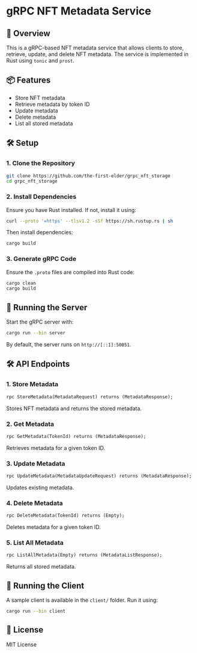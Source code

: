 # gRPC NFT Metadata Service

## 🚀 Overview
This is a gRPC-based NFT metadata service that allows clients to store, retrieve, update, and delete NFT metadata. The service is implemented in Rust using `tonic` and `prost`.

## 📦 Features
- Store NFT metadata
- Retrieve metadata by token ID
- Update metadata
- Delete metadata
- List all stored metadata

## 🛠️ Setup
### **1. Clone the Repository**
```sh
git clone https://github.com/the-first-elder/grpc_nft_storage
cd grpc_nft_storage
```

### **2. Install Dependencies**
Ensure you have Rust installed. If not, install it using:
```sh
curl --proto '=https' --tlsv1.2 -sSf https://sh.rustup.rs | sh
```
Then install dependencies:
```sh
cargo build
```

### **3. Generate gRPC Code**
Ensure the `.proto` files are compiled into Rust code:
```sh
cargo clean
cargo build
```

## 🚀 Running the Server
Start the gRPC server with:
```sh
cargo run --bin server
```
By default, the server runs on `http://[::1]:50051`.

## 🛠️ API Endpoints
### **1. Store Metadata**
```proto
rpc StoreMetadata(MetadataRequest) returns (MetadataResponse);
```
Stores NFT metadata and returns the stored metadata.

### **2. Get Metadata**
```proto
rpc GetMetadata(TokenId) returns (MetadataResponse);
```
Retrieves metadata for a given token ID.

### **3. Update Metadata**
```proto
rpc UpdateMetadata(MetadataUpdateRequest) returns (MetadataResponse);
```
Updates existing metadata.

### **4. Delete Metadata**
```proto
rpc DeleteMetadata(TokenId) returns (Empty);
```
Deletes metadata for a given token ID.

### **5. List All Metadata**
```proto
rpc ListAllMetadata(Empty) returns (MetadataListResponse);
```
Returns all stored metadata.

## 📡 Running the Client
A sample client is available in the `client/` folder. Run it using:
```sh
cargo run --bin client
```

## 📜 License
MIT License

